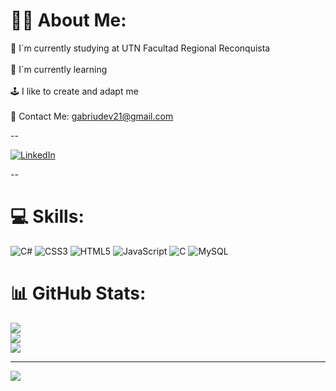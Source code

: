 # 👨🏻 About Me:
📘 I´m currently studying at UTN Facultad Regional Reconquista<br><br>🌱 I´m currently learning<br><br>🕹️ I like to create and adapt me<br><br>📧 Contact Me: gabriudev21@gmail.com

--

[![LinkedIn](https://img.shields.io/badge/LinkedIn-%230077B5.svg?logo=linkedin&logoColor=white)](https://linkedin.com/in/www.linkedin.com/in/gabrielsandrigo) 

--

# 💻 Skills:
![C#](https://img.shields.io/badge/c%23-%23239120.svg?style=for-the-badge&logo=csharp&logoColor=white) ![CSS3](https://img.shields.io/badge/css3-%231572B6.svg?style=for-the-badge&logo=css3&logoColor=white) ![HTML5](https://img.shields.io/badge/html5-%23E34F26.svg?style=for-the-badge&logo=html5&logoColor=white) ![JavaScript](https://img.shields.io/badge/javascript-%23323330.svg?style=for-the-badge&logo=javascript&logoColor=%23F7DF1E) ![C](https://img.shields.io/badge/c-%2300599C.svg?style=for-the-badge&logo=c&logoColor=white) ![MySQL](https://img.shields.io/badge/mysql-%2300000f.svg?style=for-the-badge&logo=mysql&logoColor=white)
# 📊 GitHub Stats:
![](https://github-readme-stats.vercel.app/api?username=GabriuDEV&theme=dark&hide_border=false&include_all_commits=false&count_private=false)<br/>
![](https://github-readme-streak-stats.herokuapp.com/?user=GabriuDEV&theme=dark&hide_border=false)<br/>
![](https://github-readme-stats.vercel.app/api/top-langs/?username=GabriuDEV&theme=dark&hide_border=false&include_all_commits=false&count_private=false&layout=compact)

---
[![](https://visitcount.itsvg.in/api?id=GabriuDEV&icon=5&color=1)](https://visitcount.itsvg.in)

<!-- Proudly created with GPRM ( https://gprm.itsvg.in ) -->
